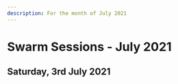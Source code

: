 ```yaml
---
description: For the month of July 2021
---
```


# Swarm Sessions - July 2021

## Saturday, 3rd July 2021





